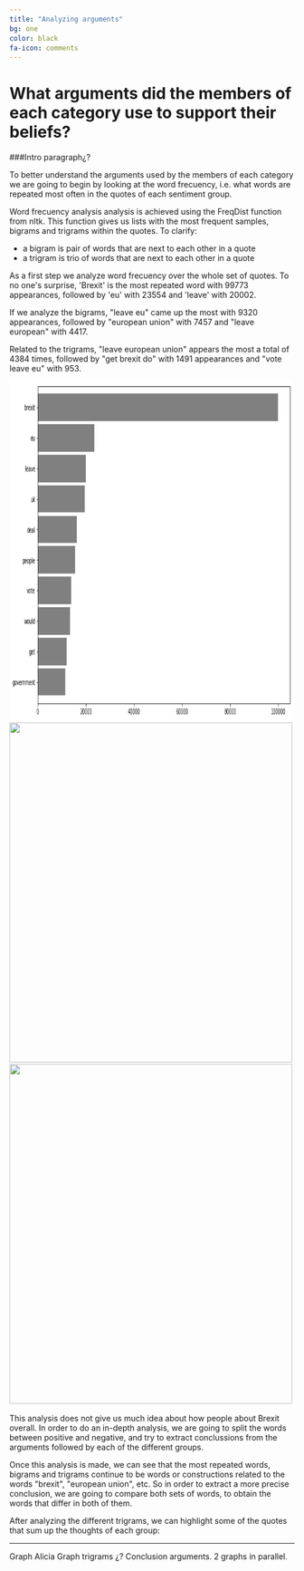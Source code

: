 ```yaml
---
title: "Analyzing arguments"
bg: one
color: black
fa-icon: comments
---
```


# What arguments did the members of each category use to support their beliefs? 

###Intro paragraph¿?

To better understand the arguments used by the members of each category we are going to begin by looking at the word frecuency, i.e. what words are repeated most often in the quotes of each sentiment group. 

<div class="note">
  <p> Word frecuency analysis analysis is achieved using the FreqDist function from nltk. This function gives us lists with the most frequent samples, bigrams and trigrams within the quotes. To clarify:</p>
  <ul>
    <li>a bigram is pair of words that are next to each other in a quote</li>
    <li>a trigram is trio of words that are next to each other in a quote</li>
  </ul>
</div>

As a first step we analyze word frecuency over the whole set of quotes. To no one's surprise, 'Brexit' is the most repeated word with 99773 appearances, followed by 'eu' with 23554 and 'leave' with 20002.

If we analyze the bigrams, "leave eu" came up the most with 9320 appearances, followed by "european union" with 7457 and "leave european" with 4417. 

Related to the trigrams, "leave european union" appears the most a total of 4384 times, followed by "get brexit do" with 1491 appearances and "vote leave eu" with 953.

<div class="graphs">
  <img src="img/plots/all_words_freq.png" width="500" height="600">
  <img src="bigram_all_words_freq.png" width="500" height="600">
  <img src="trigram_all_words_freq.png" width="500" height="600">
</div>


This analysis does not give us much idea about how people about Brexit overall. In order to do an in-depth analysis, we are going to split the words between positive and negative, and try to extract conclussions from the arguments followed by each of the different groups.


Once this analysis is made, we can see that the most repeated words, bigrams and trigrams continue to be words or constructions related to the words "brexit", "european union", etc. So in order to extract a more precise conclusion, we are going to compare both sets of words, to obtain the words that differ in both of them.

After analyzing the different trigrams, we can highlight some of the quotes that sum up the thoughts of each group:


-------------------------
Graph Alicia
Graph trigrams ¿?
Conclusion arguments. 2 graphs in parallel.

